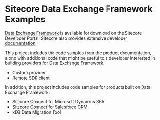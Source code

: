 # Sitecore Data Exchange Framework Examples

[Data Exchange Framework](https://dev.sitecore.net/Downloads/Data_Exchange_Framework) is available for download on the Sitecore Developer Portal. Sitecore also provides extensive [developer documentation](http://integrationsdn.sitecore.net/DataExchangeFramework).

This project includes the code samples from the product documentation, along with additional code that might be useful to a developer interested in building providers for Data Exchange Framework.

  * Custom provider
  * Remote SDK client

In addition, this project includes code samples for products built on Data Exchange Framework:

  * Sitecore Connect for Microsoft Dynamics 365
  * [Sitecore Connect for Salesforce CRM](sitecore-connect-for-salesforce-crm/)
  * xDB Data Migration Tool
